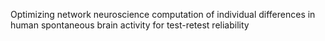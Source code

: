 Optimizing network neuroscience computation of individual differences in human spontaneous brain activity for test-retest reliability
